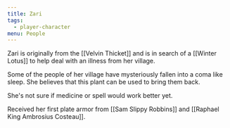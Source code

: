 ```yaml
---
title: Zari
tags:
  - player-character
menu: People
---
```


Zari is originally from the [[Velvin Thicket]] and is in search of a [[Winter Lotus]] to help deal with an illness from her village.

Some of the people of her village have mysteriously fallen into a coma like sleep. She believes that this plant can be used to bring them back. 

She's not sure if medicine or spell would work better yet.

Received her first plate armor from [[Sam Slippy Robbins]] and [[Raphael King Ambrosius Costeau]].
